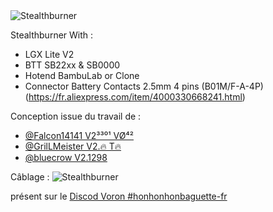 <picture>
 <img alt="Stealthburner" src="images/Image000.png">
</picture>

Stealthburner With :
 - LGX Lite V2
 - BTT SB22xx & SB0000
 - Hotend BambuLab or Clone
 - Connector Battery Contacts 2.5mm 4 pins (B01M/F-A-4P) (https://fr.aliexpress.com/item/4000330668241.html)

Conception issue du travail de :
 - [@Falcon14141 V2³³⁰¹ VØ⁴²](https://discord.com/channels/460117602945990666/500407802414628876)
 - [@GrilLMeister V2.🔥 T🔥](https://discord.com/channels/460117602945990666/500407802414628876)
 - [@bluecrow V2.1298](https://discord.com/channels/460117602945990666/500407802414628876)

Câblage :
<picture>
 <img alt="Stealthburner" src="images/Wiring_SB2240.png">
</picture>

présent sur le [Discod Voron #honhonhonbaguette-fr](https://discord.com/channels/460117602945990666/500407802414628876)
